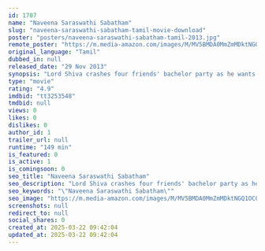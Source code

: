 ```yaml
---
id: 1707
name: "Naveena Saraswathi Sabatham"
slug: "naveena-saraswathi-sabatham-tamil-movie-download"
poster: "posters/naveena-saraswathi-sabatham-tamil-2013.jpg"
remote_poster: "https://m.media-amazon.com/images/M/MV5BMDA0MmZmMDktNGQ1OC00ODhmLWI5NmItN2Y5NDJhMjQzMWUyXkEyXkFqcGc@._V1_SX300.jpg"
original_language: "Tamil"
dubbed_in: null
released_date: "29 Nov 2013"
synopsis: "Lord Shiva crashes four friends' bachelor party as he wants to recruit four mortals. After a night of debauchery, they wake up on a deserted island with no memory of how they got there."
type: "movie"
rating: "4.9"
imdbid: "tt3253548"
tmdbid: null
views: 0
likes: 0
dislikes: 0
author_id: 1
trailer_url: null
runtime: "149 min"
is_featured: 0
is_active: 1
is_comingsoon: 0
seo_title: "Naveena Saraswathi Sabatham"
seo_description: "Lord Shiva crashes four friends' bachelor party as he wants to recruit four mortals. After a night of debauchery, they wake up on a deserted island with no memory of how they got there."
seo_keywords: "\"Naveena Saraswathi Sabatham\""
seo_image: "https://m.media-amazon.com/images/M/MV5BMDA0MmZmMDktNGQ1OC00ODhmLWI5NmItN2Y5NDJhMjQzMWUyXkEyXkFqcGc@._V1_SX300.jpg"
screenshots: null
redirect_to: null
social_shares: 0
created_at: 2025-03-22 09:42:04
updated_at: 2025-03-22 09:42:04
---
```


